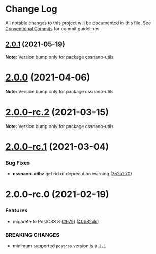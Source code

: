 # Change Log

All notable changes to this project will be documented in this file.
See [Conventional Commits](https://conventionalcommits.org) for commit guidelines.

## [2.0.1](https://github.com/cssnano/cssnano/compare/cssnano-utils@2.0.0...cssnano-utils@2.0.1) (2021-05-19)

**Note:** Version bump only for package cssnano-utils





# [2.0.0](https://github.com/cssnano/cssnano/compare/cssnano-utils@2.0.0-rc.2...cssnano-utils@2.0.0) (2021-04-06)

**Note:** Version bump only for package cssnano-utils





# [2.0.0-rc.2](https://github.com/cssnano/cssnano/compare/cssnano-utils@2.0.0-rc.1...cssnano-utils@2.0.0-rc.2) (2021-03-15)

**Note:** Version bump only for package cssnano-utils





# [2.0.0-rc.1](https://github.com/cssnano/cssnano/compare/cssnano-utils@2.0.0-rc.0...cssnano-utils@2.0.0-rc.1) (2021-03-04)


### Bug Fixes

* **cssnano-utils:** get rid of deprecation warning ([752a270](https://github.com/cssnano/cssnano/commit/752a2701085f45367a1e4a558fb9ec768ac760af))





# 2.0.0-rc.0 (2021-02-19)


### Features

* migarete to PostCSS 8 ([#975](https://github.com/cssnano/cssnano/issues/975)) ([40b82dc](https://github.com/cssnano/cssnano/commit/40b82dca7f53ac02cd4fe62846dec79b898ccb49))


### BREAKING CHANGES

* minimum supported `postcss` version is `8.2.1`
